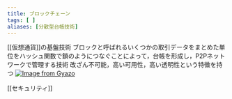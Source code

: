 ```yaml
---
title: ブロックチェーン
tags: [ ]
aliases: [分散型台帳技術]
---
```

[[仮想通貨]]の基盤技術
ブロックと呼ばれるいくつかの取引データをまとめた単位をハッシュ関数で鎖のようにつなぐことによって，台帳を形成し，P2Pネットワークで管理する技術
改ざん不可能，高い可用性，高い透明性という特徴を持つ
[![Image from Gyazo](https://i.gyazo.com/061fcdf2ef109b69bb2f8b799d4b780a.png)](https://gyazo.com/061fcdf2ef109b69bb2f8b799d4b780a)

[[セキュリティ]]